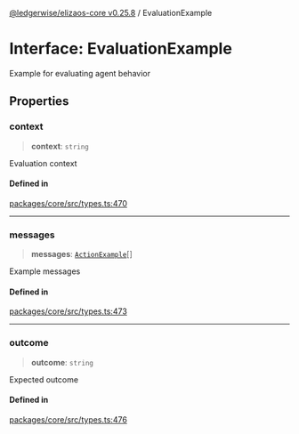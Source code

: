 [@ledgerwise/elizaos-core v0.25.8](../index.md) / EvaluationExample

# Interface: EvaluationExample

Example for evaluating agent behavior

## Properties

### context

> **context**: `string`

Evaluation context

#### Defined in

[packages/core/src/types.ts:470](https://github.com/elizaOS/eliza/blob/main/packages/core/src/types.ts#L470)

***

### messages

> **messages**: [`ActionExample`](ActionExample.md)[]

Example messages

#### Defined in

[packages/core/src/types.ts:473](https://github.com/elizaOS/eliza/blob/main/packages/core/src/types.ts#L473)

***

### outcome

> **outcome**: `string`

Expected outcome

#### Defined in

[packages/core/src/types.ts:476](https://github.com/elizaOS/eliza/blob/main/packages/core/src/types.ts#L476)
